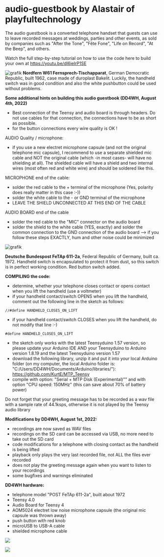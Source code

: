 # audio-guestbook by Alastair of playfultechnology
The audio guestbook is a converted telephone handset that guests can use to leave recorded messages at weddings, parties and other events, as sold by companies such as "After the Tone", "Fête Fone", "Life on Record", "At the Beep", and others.

Watch the full step-by-step tutorial on how to use the code here to build your own at https://youtu.be/dI6ielrP1SE

![grafik](https://user-images.githubusercontent.com/14326464/183045245-b6572d3d-1c0b-4fd0-9152-df6e01e44755.png)
**Nordfern W61 Fernsprech-Tischapparat**, German Democratic Republic, built 1962, case made of duroplast Bakelit. Luckily, the handheld switch was in good condition and also the white pushbutton could be used without problems.

**Some additional hints on building this audio guestbook (DD4WH, August 4th, 2022)**

* Best connection of the Teensy and audio board is through headers. Do not use cables for that connection, the connections have to be as short as possible.
* for the button connections every wire quality is OK !

AUDIO Quality / microphone:
* if you use a new electret microphone capsule (and not the original telephone mic capsule), I recommend to use a separate shielded mic cable and NOT the original cable (which -in most cases- will have no shielding at all). The shielded cable will have a shield and two internal wires (most often red and white wire) and should be soldered like this.

MICROPHONE end of the cable:
* solder the red cable to the + terminal of the microphone (Yes, polarity does really matter in this case :-))
* solder the white cable to the - or GND terminal of the microphone
* LEAVE THE SHIELD UNCONNECTED AT THIS END OF THE CABLE

AUDIO BOARD end of the cable
* solder the red cable to the "MIC" connector on the audio board
* solder the shield to the white cable (YES, exactly) and solder the common connection to the GND connection of the audio board
--> if you follow these steps EXACTLY, hum and other noise could be minimized

![grafik](https://user-images.githubusercontent.com/14326464/182857070-9d98190a-44d2-4ce2-9e2f-b01b3b82eaa5.png)

**Deutsche Bundespost FeTAp 611-2a**, Federal Republic of Germany, built ca. 1972. Handheld switch is encapsulated to protect it from dust, so this switch is in perfect working condition. Red button switch added. 


**COMPILING the code:**
* determine, whether your telephone closes contact or opens contact when you lift the handheld (use a voltmeter)
* if your handheld contact/switch OPENS when you lift the handheld, comment out the following line in the sketch as follows: 
 
`//#define HANDHELD_CLOSES_ON_LIFT` 
* if your handheld contact/switch CLOSES when you lift the handheld, do not modify that line :-)

`#define HANDHELD_CLOSES_ON_LIFT`
* the sketch only works with the latest Teensyduino 1.57 version, so please update your Arduino IDE AND your Teensyduino to Arduino version 1.8.19 and the latest Teensyduino version 1.57
* download the following library, unzip it and put it into your local Arduino folder (on my computer, the local Arduino folder is: "C:/Users/DD4WH/Documents/Arduino/libraries/"): https://github.com/KurtE/MTP_Teensy
* compile with option: "Serial + MTP Disk (Experimental)"" and with option "CPU speed: 150MHz" (this can save about 70% of battery power)

Do not forget that your greeting message has to be recorded as a wav file with a sample rate of 44.1ksps, otherwise it is not played by the Teensy audio library


**Modifications by DD4WH, August 1st, 2022:**
* recordings are now saved as WAV files
* recordings on the SD card can be accessed via USB, no more need to take out the SD card
* code modifications for a telephone with closing contact as the handheld is being lifted
* playback only plays the very last recorded file, not ALL the files ever recorded
* does not play the greeting message again when you want to listen to your recordings
* some bugfixes and warnings eliminated

**DD4WH hardware:**
* telephone model "POST FeTAp 611-2a", built about 1972
* Teensy 4.0
* Audio Board for Teensy 4
* AOM5024 electret low noise microphone capsule (the original mic capsule was thrown away)
* push button with red knob
* microUSB to USB-A cable 
* shielded microphone cable


![](https://github.com/playfultechnology/audio-guestbook/raw/main/thumbnail.jpg)

![](https://raw.githubusercontent.com/playfultechnology/audio-guestbook/main/AudioGuestbook_bb.jpg)
